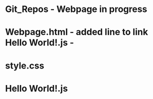 # Git_Repos - Webpage in progress
# Webpage.html - added line to link Hello World!.js - <script src="Hello World!.js"></script>
# style.css
# Hello World!.js